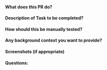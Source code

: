 #### What does this PR do?


#### Description of Task to be completed?


#### How should this be manually tested?


#### Any background context you want to provide?


#### Screenshots (if appropriate)


#### Questions:
